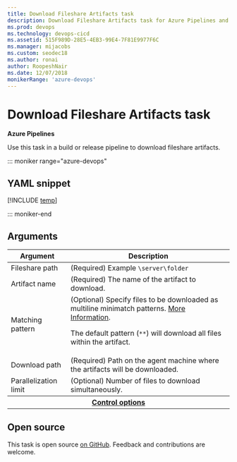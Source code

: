 ```yaml
---
title: Download Fileshare Artifacts task
description: Download Fileshare Artifacts task for Azure Pipelines and TFS
ms.prod: devops
ms.technology: devops-cicd
ms.assetid: 515F989D-28E5-4EB3-99E4-7F81E9977F6C
ms.manager: mijacobs
ms.custom: seodec18
ms.author: ronai
author: RoopeshNair
ms.date: 12/07/2018
monikerRange: 'azure-devops'
---
```


# Download Fileshare Artifacts task

**Azure Pipelines**

Use this task in a build or release pipeline to download fileshare artifacts.

::: moniker range="azure-devops"

## YAML snippet

[!INCLUDE [temp](../includes/yaml/DownloadFileshareArtifactsV0.md)]

::: moniker-end

## Arguments

<table><thead><tr><th>Argument</th><th>Description</th></tr></thead>
<tr><td>Fileshare path</td><td>(Required) Example <code>\server\folder</code></td></tr>
<tr><td>Artifact name</td><td>(Required) The name of the artifact to download.</td></tr>
<tr><td>Matching pattern</td><td>(Optional) Specify files to be downloaded as multiline minimatch patterns. <a href="https://aka.ms/minimatchexamples" data-raw-source="[More Information](https://aka.ms/minimatchexamples)">More Information</a>.<p>The default pattern (<code>**</code>) will download all files within the artifact.</p></td></tr>
<tr><td>Download path</td><td>(Required) Path on the agent machine where the artifacts will be downloaded.</td></tr>
<tr><td>Parallelization limit</td><td>(Optional) Number of files to download simultaneously.</td></tr>


<tr>
<th style="text-align: center" colspan="2"><a href="~/pipelines/process/tasks.md#controloptions" data-raw-source="[Control options](../../process/tasks.md#controloptions)">Control options</a></th>
</tr>

</table>

## Open source

This task is open source [on GitHub](https://github.com/Microsoft/azure-pipelines-tasks). Feedback and contributions are welcome.

